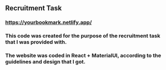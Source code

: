 ## Recruitment Task
### https://yourbookmark.netlify.app/
### This code was created for the purpose of the recruitment task that I was provided with. 
### The website was coded in React + MaterialUI, according to the guidelines and design that I got.
